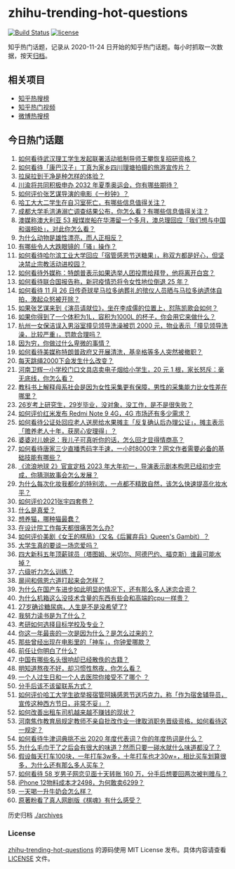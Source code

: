 # zhihu-trending-hot-questions

[![Build Status](https://github.com/justjavac/zhihu-trending-hot-questions/workflows/ci/badge.svg?branch=master)](https://github.com/justjavac/zhihu-trending-hot-questions/actions)
[![license](https://img.shields.io/github/license/justjavac/zhihu-trending-hot-questions)](https://github.com/justjavac/zhihu-trending-hot-questions/blob/master/LICENSE)

知乎热门话题，记录从 2020-11-24 日开始的知乎热门话题。每小时抓取一次数据，按天[归档](./archives)。

## 相关项目

- [知乎热搜榜](https://github.com/justjavac/zhihu-trending-top-search)
- [知乎热门视频](https://github.com/justjavac/zhihu-trending-hot-video)
- [微博热搜榜](https://github.com/justjavac/weibo-trending-hot-search)

## 今日热门话题

<!-- BEGIN -->
<!-- 最后更新时间 Sat Nov 28 2020 03:01:04 GMT+0800 (CST) -->
1. [如何看待武汉理工学生发起联署活动抵制导师王攀恢复招研资格？](https://www.zhihu.com/question/432207501)
1. [如何看待「康巴汉子」丁真为家乡四川理塘拍摄的旅游宣传片？](https://www.zhihu.com/question/432035858)
1. [拉屎拉到干净是种怎样的体验？](https://www.zhihu.com/question/59725811)
1. [川渝将共同积极申办 2032 年夏季奥运会，你有哪些期待？](https://www.zhihu.com/question/432245034)
1. [如何评价张艺谋导演的电影《一秒钟》？](https://www.zhihu.com/question/284643087)
1. [哈工大大二学生在自习室死亡，有哪些信息值得关注？](https://www.zhihu.com/question/431952602)
1. [成都大学毛洪涛溺亡调查结果公布，你怎么看？有哪些信息值得关注？](https://www.zhihu.com/question/432244987)
1. [澳媒称澳大利亚 53 艘煤炭船在华滞留一个多月，澳总理回应「我们想与中国和谐相处」，对此你怎么看？](https://www.zhihu.com/question/432238606)
1. [为什么动物是雄性漂亮，而人正相反？](https://www.zhihu.com/question/431261008)
1. [有哪些令人大跌眼镜的「骚」操作？](https://www.zhihu.com/question/431045341)
1. [如何看待哈尔滨工业大学回应「宿管感恩节送糖果」，称双方都是好心，但坚决禁止宗教活动进校园？](https://www.zhihu.com/question/432196540)
1. [如何看待外媒称：特朗普表示如果选举人团投票给拜登，他将离开白宫？](https://www.zhihu.com/question/432193913)
1. [如何看待联合国报告称，新冠疫情恐将令女性地位倒退 25 年？](https://www.zhihu.com/question/432196776)
1. [如何看待 11 月 26 日传奇球星马拉多纳葬礼的殡仪人员晒与马拉多纳遗体自拍，激起众怒被开除？](https://www.zhihu.com/question/432200786)
1. [如果张艺谋来到《演员请就位》，坐在李成儒的位置上，怼陈凯歌会如何？](https://www.zhihu.com/question/427904800)
1. [如果你得到了一个体积为1L，容积为1000L 的杯子，你会用它来做什么？](https://www.zhihu.com/question/431185261)
1. [杭州一女保洁误入男浴室撞见领导洗澡被罚 2000 元，物业表示「撞见领导洗澡，比较严重」，罚款合理吗？](https://www.zhihu.com/question/432092160)
1. [因为穷，你做过什么卑微的事情？](https://www.zhihu.com/question/421158576)
1. [如何看待美媒称特朗普政府又开展清洗，基辛格等多人突然被撤职？](https://www.zhihu.com/question/432202806)
1. [每天跳绳2000下会发生什么改变？](https://www.zhihu.com/question/295812047)
1. [河南卫辉一小学校门口文具店卖电子烟给小学生，20 元 1 根，家长怒斥：毫无底线，你怎么看？](https://www.zhihu.com/question/432069100)
1. [教科书上解释母系社会是因为女性采集更有保障，男性的采集能力比女性差在哪里？](https://www.zhihu.com/question/431627014)
1. [26岁考上研究生，29岁毕业，没对象，没工作，是不是很失败？](https://www.zhihu.com/question/28369809)
1. [如何评价红米发布 Redmi Note 9 4G，4G 市场还有多少需求？](https://www.zhihu.com/question/432160410)
1. [如何看待公证处回应老人送房给水果摊主「反复确认后办理公证」，摊主表示「赡养老人十年，获房心安理得」？](https://www.zhihu.com/question/432060850)
1. [婆婆对儿媳说：我儿子可真听你的话，怎么回才显得情商高？](https://www.zhihu.com/question/431787513)
1. [如何看待唐家三少直播秀码字手速，一小时8000字？网文作者需要必备的基础技能有哪些？](https://www.zhihu.com/question/432302960)
1. [《流浪地球 2》官宣定档 2023 年大年初一，导演表示剧本构思已经初步完成，你猜测故事会怎么发展？](https://www.zhihu.com/question/432161529)
1. [为什么每次化妆我都化的特别浓，一点都不精致自然，该怎么快速提高化妆水平？](https://www.zhihu.com/question/428019867)
1. [如何评价2021张宇四套卷？](https://www.zhihu.com/question/431587375)
1. [什么是真爱？](https://www.zhihu.com/question/20106521)
1. [想养猫，哪种猫最蠢？](https://www.zhihu.com/question/424906246)
1. [在设计院工作每天都很痛苦怎么办?](https://www.zhihu.com/question/429167206)
1. [如何评价美剧《女王的棋局》（又名《后翼弃兵》Queen's Gambit）？](https://www.zhihu.com/question/425416775)
1. [大学生真的要谈一场恋爱吗？](https://www.zhihu.com/question/427969824)
1. [四大新科五年顶薪球员（塔图姆、米切尔、阿德巴约、福克斯）谁最可能水掉？](https://www.zhihu.com/question/432125653)
1. [六级听力怎么训练？](https://www.zhihu.com/question/29649329)
1. [扉间和佩恩六道打起来会怎样？](https://www.zhihu.com/question/430221530)
1. [为什么在国产车进步如此明显的情况下，还有那么多人迷恋合资？](https://www.zhihu.com/question/359491361)
1. [为什么机箱这么没技术含量的东西有些会和高端的cpu一样贵？](https://www.zhihu.com/question/59240026)
1. [27岁确诊糖尿病，人生是不是没希望了?](https://www.zhihu.com/question/426991242)
1. [我努力读书是为了什么？](https://www.zhihu.com/question/430328933)
1. [考研如何选择目标学校及专业？](https://www.zhihu.com/question/31000102)
1. [你这一年最丧的一次是因为什么？是怎么过来的？](https://www.zhihu.com/question/431950922)
1. [那些曾经出现在电影里的「神车」，你钟爱哪款？](https://www.zhihu.com/question/432247074)
1. [前任让你明白了什么?](https://www.zhihu.com/question/404611519)
1. [中国有哪些名头很响却已经散佚的古籍？](https://www.zhihu.com/question/26049905)
1. [明知道熬夜不好，却习惯性熬夜，你怎么看？](https://www.zhihu.com/question/65902794)
1. [一个人过生日和一个人去医院你接受不了哪个 ？](https://www.zhihu.com/question/422932336)
1. [分手后该不该留联系方式？](https://www.zhihu.com/question/430885996)
1. [如何评价哈工大学生欲举报宿管阿姨感恩节送巧克力，称「作为宿舍辅导员，宣传这种西方节日，非常不妥」？](https://www.zhihu.com/question/432119474)
1. [如何改善出租车司机越来越不赚钱的现状？](https://www.zhihu.com/question/432136728)
1. [河南焦作教育局规定教师不亲自批改作业一律取消职务晋级资格，如何看待这一规定？](https://www.zhihu.com/question/432048707)
1. [如何看待牛津词典挑不出 2020 年度代表词？你的年度热词是什么？](https://www.zhihu.com/question/431927461)
1. [为什么毛巾干了之后会有很大的味道？然而只要一碰水就什么味道都没了？](https://www.zhihu.com/question/46804000)
1. [假设每天打车100块，一年打车3w多，十年打车也才30w+，相比买车划算很多，为什么还有那么多人买车？](https://www.zhihu.com/question/407652302)
1. [如何看待 58 岁男子网恋见面十天转账 160 万，分手后想要回两次被判赠与？](https://www.zhihu.com/question/432200591)
1. [iPhone 12物料成本才2498，为何敢卖6299？](https://www.zhihu.com/question/431958623)
1. [一天喝一升牛奶会怎么样？](https://www.zhihu.com/question/21819343)
1. [原著粉看了真人网剧版《棋魂》有什么感受？](https://www.zhihu.com/question/427629264)
<!-- END -->

历史归档 [./archives](./archives)

### License

[zhihu-trending-hot-questions](https://github.com/justjavac/zhihu-trending-hot-questions) 的源码使用 MIT License 发布。具体内容请查看 [LICENSE](./LICENSE) 文件。

